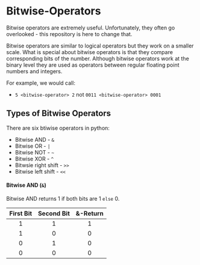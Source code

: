 # Bitwise-Operators
Bitwise operators are extremely useful. Unfortunately, they often go overlooked - this repository is here to change that.

Bitwise operators are similar to logical operators but they work on a smaller scale. What is special about bitwise operators is that they compare corresponding bits of the number. Although bitwise operators work at the binary level they are used as operators between regular floating point numbers and integers. 

For example, we would call:
* ```5 <bitwise-operator> 2``` not ```0011 <bitwise-operator> 0001``` 

## Types of Bitwise Operators
There are six btiwise operators in python:
* Bitwise AND - ```&```
* Bitwise OR - ```|```
* Bitwise NOT - ```~```
* Bitwise XOR - ```^```
* Bitwsie right shift - ```>>```
* Bitwise left shift - ```<<```

#### Bitwise AND (```&```)
Bitwise AND returns 1 if both bits are 1 ```else``` 0.

| First Bit  | Second Bit |  &-Return  |
|    :---:   |    :---:   |    :---:   |
|      1     |      1     |      1     |
|      1     |      0     |      0     |
|      0     |      1     |      0     |
|      0     |      0     |      0     |
